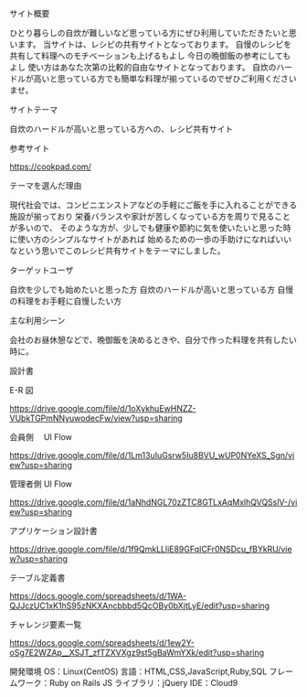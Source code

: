 サイト概要

ひとり暮らしの自炊が難しいなど思っている方にぜひ利用していただきたいと思います。
当サイトは、レシピの共有サイトとなっております。
自慢のレシピを共有して料理へのモチベーションも上げるもよし
今日の晩御飯の参考にしてもよし
使い方はあなた次第の比較的自由なサイトとなっております。
自炊のハードルが高いと思っている方でも簡単な料理が揃っているのでぜひご利用くださいませ。

サイトテーマ

自炊のハードルが高いと思っている方への、レシピ共有サイト

参考サイト

https://cookpad.com/

テーマを選んだ理由

現代社会では、コンビニエンストアなどの手軽にご飯を手に入れることができる施設が揃っており
栄養バランスや家計が苦しくなっている方を周りで見ることが多いので、
そのような方が、少しでも健康や節約に気を使いたいと思った時に使い方のシンプルなサイトがあれば
始めるための一歩の手助けになればいいなという思いでこのレシピ共有サイトをテーマにしました。

ターゲットユーザ

自炊を少しでも始めたいと思った方
自炊のハードルが高いと思っている方
自慢の料理をお手軽に自慢したい方

主な利用シーン

会社のお昼休憩などで、晩御飯を決めるときや、自分で作った料理を共有したい時に。

設計書

E-R 図

https://drive.google.com/file/d/1oXykhuEwHNZZ-VUbkTGPmNNyuwodecFw/view?usp=sharing

会員側　 UI Flow

https://drive.google.com/file/d/1Lm13uIuGsrw5Iu8BVU_wUP0NYeXS_Sgn/view?usp=sharing

管理者側 UI Flow

https://drive.google.com/file/d/1aNhdNGL70zZTC8GTLxAqMxlhQVQSslV-/view?usp=sharing

アプリケーション設計書

https://drive.google.com/file/d/1f9QmkLLliE89GFqICFr0NSDcu_fBYkRU/view?usp=sharing

テーブル定義書

https://docs.google.com/spreadsheets/d/1WA-QJJczUC1xK1hS95zNKXAncbbbd5QcOBy0bXjtLyE/edit?usp=sharing

チャレンジ要素一覧

https://docs.google.com/spreadsheets/d/1ew2Y-oSg7E2WZAp__XSJT_zfTZXVXgz9st5gBaWmYXk/edit?usp=sharing

開発環境
OS：Linux(CentOS)
言語：HTML,CSS,JavaScript,Ruby,SQL
フレームワーク：Ruby on Rails
JS ライブラリ：jQuery
IDE：Cloud9